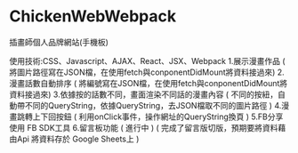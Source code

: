 # ChickenWebWebpack
插畫師個人品牌網站(手機板)

使用技術:CSS、Javascript、AJAX、React、JSX、Webpack
1.展示漫畫作品
   ( 將圖片路徑寫在JSON檔，在使用fetch與conponentDidMount將資料接過來)
2.漫畫話數自動排序
   ( 將編號寫在JSON檔，在使用fetch與conponentDidMount將資料接過來)
3.依據按的話數不同，畫面渲染不同話的漫畫內容
   ( 不同的按紐，自動帶不同的QueryString，依據QueryString，去JSON檔取不同的圖片路徑 )
4.漫畫跳轉上下回按鈕
   ( 利用onClick事件，操作網址的QueryString換頁 )
5.FB分享 使用 FB SDK工具
6.留言板功能  ( 進行中 )
   ( 完成了留言版切版，預期要將資料藉由Api 將資料存於 Google Sheets上 )
